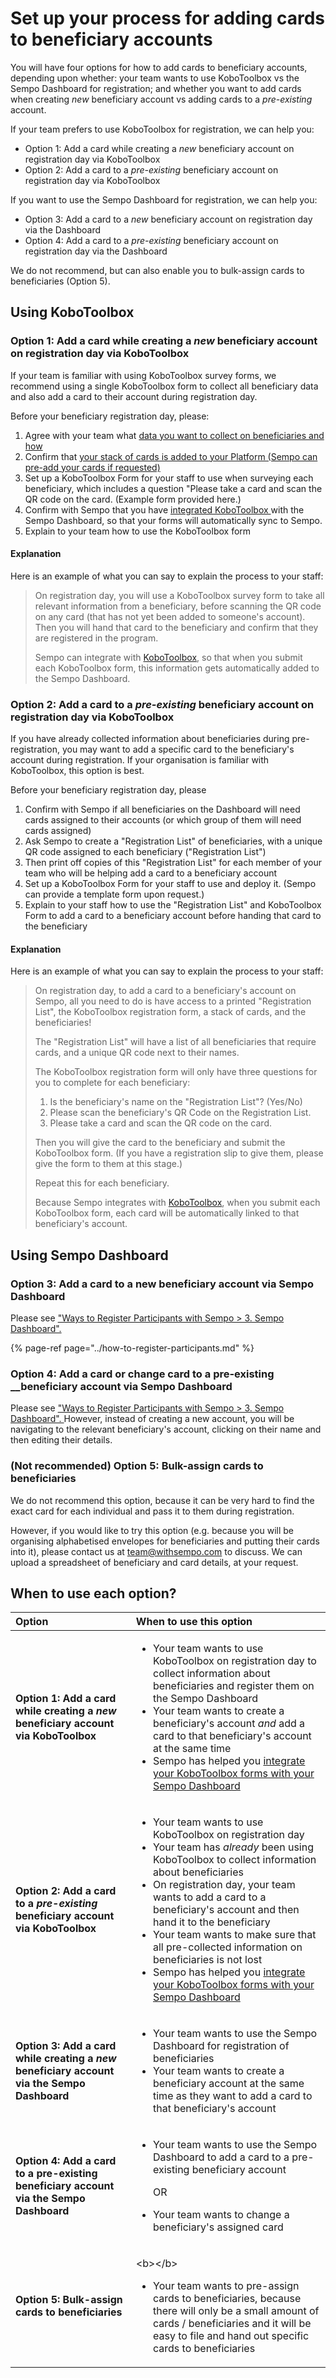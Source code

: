 # Set up your process for adding cards to beneficiary accounts

You will have four options for how to add cards to beneficiary accounts, depending upon whether: your team wants to use KoboToolbox vs the Sempo Dashboard for registration; and whether you want to add cards when creating _new_ beneficiary account vs adding cards to a  _pre-existing_ account.

If your team prefers to use KoboToolbox for registration, we can help you:

* Option 1: Add a card while creating a _new_ beneficiary account on registration day via KoboToolbox
* Option 2: Add a card to a _pre-existing_ beneficiary account on registration day via KoboToolbox

If you want to use the Sempo Dashboard for registration, we can help you:

* Option 3: Add a card to a _new_ beneficiary account on registration day via the Dashboard 
* Option 4: Add a card to a _pre-existing_ beneficiary account on registration day via the Dashboard

We do not recommend, but can also enable you to bulk-assign cards to beneficiaries \(Option 5\). 

## Using KoboToolbox

### Option 1: Add a card while creating a _new_ beneficiary account on registration day via KoboToolbox 

If your team is familiar with using KoboToolbox survey forms, we recommend using a single KoboToolbox form to collect all beneficiary data and also add a card to their account during registration day.

Before your beneficiary registration day, please:

1. Agree with your team what [data you want to collect on beneficiaries and how](decide-your-beneficiary-data-collection-mechanism.md)
2. Confirm that [your stack of cards is added to your Platform \(Sempo can pre-add your cards if requested\)](adding-sempo-cards-to-your-platform.md)
3. Set up a KoboToolbox Form for your staff to use when surveying each beneficiary, which includes a question "Please take a card and scan the QR code on the card. \(Example form provided here.\)
4. Confirm with Sempo that you have [integrated KoboToolbox ](../../integrations/kobotoolbox.md)with the Sempo Dashboard, so that your forms will automatically sync to Sempo.
5. Explain to your team how to use the KoboToolbox form 

#### Explanation 

Here is an example of what you can say to explain the process to your staff:

> On registration day, you will use a KoboToolbox survey form to take all relevant information from a beneficiary, before scanning the QR code on any card \(that has not yet been added to someone's account\). Then you will hand that card to the beneficiary and confirm that they are registered in the program.
>
> Sempo can integrate with [KoboToolbox](../../integrations/kobotoolbox.md), so that when you submit each KoboToolbox form, this information gets automatically added to the Sempo Dashboard.

### Option 2: Add a card to a _pre-existing_ beneficiary account on registration day via KoboToolbox 

If you have already collected information about beneficiaries during pre-registration, you may  want to add a specific card to the beneficiary's account during registration. If your organisation is familiar with KoboToolbox, this option is best.

Before your beneficiary registration day, please

1. Confirm with Sempo if all beneficiaries on the Dashboard will need cards assigned to their accounts \(or which group of them will need cards assigned\)
2. Ask Sempo to create a "Registration List" of beneficiaries, with a unique QR code assigned to each beneficiary \("Registration List"\)
3. Then print off copies of this "Registration List" for each member of your team who will be helping add a card to a beneficiary account  
4. Set up a KoboToolbox Form for your staff to use and deploy it. \(Sempo can provide a template form upon request.\)
5. Explain to your staff how to use the "Registration List" and KoboToolbox Form to add a card to a beneficiary account before handing that card to the beneficiary 

#### Explanation 

Here is an example of what you can say to explain the process to your staff:

> On registration day, to add a card to a beneficiary's account on Sempo, all you need to do is have access to a printed "Registration List", the KoboToolbox registration form, a stack of cards, and the beneficiaries!
>
> The "Registration List" will have a list of all beneficiaries that require cards, and a unique QR code next to their names. 
>
> The KoboToolbox registration form will only have three questions for you to complete for each beneficiary:
>
> 1. Is the beneficiary's name on the "Registration List"? \(Yes/No\)
> 2. Please scan the beneficiary's QR Code on the Registration List. 
> 3. Please take a card and scan the QR code on the card. 
>
> Then you will give the card to the beneficiary and submit the KoboToolbox form. \(If you have a registration slip to give them, please give the form to them at this stage.\)
>
> Repeat this for each beneficiary.  
>
> Because Sempo integrates with [KoboToolbox](../../integrations/kobotoolbox.md), when you submit each KoboToolbox form, each card will be automatically linked to that beneficiary's account.

## Using Sempo Dashboard

### Option 3: Add a card to a new beneficiary account via Sempo Dashboard

Please see ["Ways to Register Participants with Sempo &gt; 3. Sempo Dashboard". ](../how-to-register-participants.md#3-sempo-dashboard)

{% page-ref page="../how-to-register-participants.md" %}

### Option 4: Add a card or change card to a pre-existing __beneficiary account via Sempo Dashboard

Please see ["Ways to Register Participants with Sempo &gt; 3. Sempo Dashboard". ](../how-to-register-participants.md#3-sempo-dashboard)However, instead of creating a new account, you will be navigating to the relevant beneficiary's account, clicking on their name and then editing their details. 

### \(Not recommended\) Option 5: Bulk-assign cards to  beneficiaries 

We do not recommend this option, because it can be very hard to find the exact card for each individual and pass it to them during registration.

However, if you would like to try this option \(e.g. because you will be organising alphabetised envelopes for beneficiaries and putting their cards into it\), please contact us at team@withsempo.com to discuss. We can upload a spreadsheet of beneficiary and card details, at your request.  

## When to use each option?

<table>
  <thead>
    <tr>
      <th style="text-align:left">Option</th>
      <th style="text-align:left">When to use this option</th>
    </tr>
  </thead>
  <tbody>
    <tr>
      <td style="text-align:left"><b>Option 1: Add a card while creating a</b><em><b> new</b></em><b> beneficiary account via KoboToolbox</b>
      </td>
      <td style="text-align:left">
        <ul>
          <li>Your team wants to use KoboToolbox on registration day to collect information
            about beneficiaries and register them on the Sempo Dashboard</li>
          <li>Your team wants to create a beneficiary&apos;s account <em>and </em>add
            a card to that beneficiary&apos;s account at the same time</li>
          <li>Sempo has helped you <a href="../../integrations/kobotoolbox.md">integrate your KoboToolbox forms with your Sempo Dashboard</a>
          </li>
        </ul>
      </td>
    </tr>
    <tr>
      <td style="text-align:left"><b>Option 2: Add a card to a </b><em><b>pre-existing </b></em><b>beneficiary account via KoboToolbox</b>
      </td>
      <td style="text-align:left">
        <ul>
          <li>Your team wants to use KoboToolbox on registration day</li>
          <li>Your team has <em>already </em>been using KoboToolbox to collect information
            about beneficiaries</li>
          <li>On registration day, your team wants to add a card to a beneficiary&apos;s
            account and then hand it to the beneficiary</li>
          <li>Your team wants to make sure that all pre-collected information on beneficiaries
            is not lost</li>
          <li>Sempo has helped you <a href="../../integrations/kobotoolbox.md">integrate your KoboToolbox forms with your Sempo Dashboard</a>
          </li>
        </ul>
      </td>
    </tr>
    <tr>
      <td style="text-align:left"><b>Option 3: Add a card while creating a</b><em><b> new</b></em><b> beneficiary account via the Sempo Dashboard</b>
      </td>
      <td style="text-align:left">
        <ul>
          <li>Your team wants to use the Sempo Dashboard for registration of beneficiaries</li>
          <li>Your team wants to create a beneficiary account at the same time as they
            want to add a card to that beneficiary&apos;s account</li>
        </ul>
      </td>
    </tr>
    <tr>
      <td style="text-align:left"><b>Option 4: Add a card to a pre-existing beneficiary account via the Sempo Dashboard</b>
      </td>
      <td style="text-align:left">
        <ul>
          <li>
            <p>Your team wants to use the Sempo Dashboard to add a card to a pre-existing
              beneficiary account</p>
            <p>OR</p>
          </li>
          <li>Your team wants to change a beneficiary&apos;s assigned card</li>
        </ul>
      </td>
    </tr>
    <tr>
      <td style="text-align:left"><b>Option 5: Bulk-assign cards to beneficiaries </b>
      </td>
      <td style="text-align:left">
        <p>&lt;b&gt;&lt;/b&gt;</p>
        <ul>
          <li>Your team wants to pre-assign cards to beneficiaries, because there will
            only be a small amount of cards / beneficiaries and it will be easy to
            file and hand out specific cards to beneficiaries</li>
        </ul>
      </td>
    </tr>
  </tbody>
</table>

